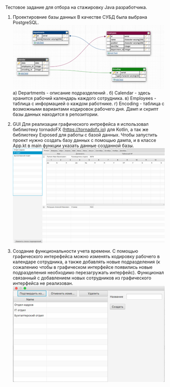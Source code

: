 Тестовое задание для отбора на стажировку Java разработчика.
1. Проектировние базы данных
В качестве СУБД была выбрана PostgreSQL.
![Image alt](https://github.com/camper9993/EmployeesManager/blob/master/СхемаБД.png)
а) Departments - описание подразделений .
б) Calendar - здесь хранится рабочий календарь каждого сотрудника.
в) Employees - таблица с информацией о каждом работнике.
г) Encoding - таблица с возможными вариантами кодировок рабочего дня.
Дамп и скрипт базы данных находится в репозитории.

2. GUI 
Для реализации графического интрефейса я использовал библиотеку  tornadoFX (https://tornadofx.io) для Kotlin, а так же библиотеку Exposed для работы с базой данных.
Чтобы запустить проект нужно создать базу данных с помощью дампа, 
и в классе App.kt в main функции указать данные созданной базы.
![Image alt](https://github.com/camper9993/EmployeesManager/blob/master/Календарь.png)

3. Создание функциональности учета времени.
С помощью графического интерефейса можно изменять кодировку рабочего в календаре сотрудника, а также добавлять новые подразделения (к сожалению чтобы в графическом интерфейсе появились новые подразделения необходимо перезагружать интерфейс).
Функционал связанный с добавлением новых сотрудников из графического интерфейса не реализован.
![Image alt](https://github.com/camper9993/EmployeesManager/blob/master/Добавление_подразделений.png)
